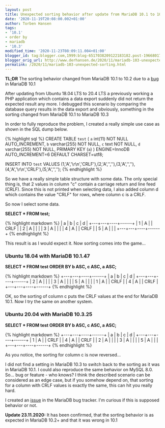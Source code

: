 ```yaml
---
layout: post
title: Unexpected sorting behavior after update from MariaDB 10.1 to 10.3
date: '2020-11-19T20:08:00.002+01:00'
author: Torben Hansen
tags:
- '10.1'
- order by
- mariadb
- '10.3'
modified_time: '2020-11-23T08:09:11.004+01:00'
blogger_id: tag:blogger.com,1999:blog-6517038209122183182.post-1966801751255806775
blogger_orig_url: http://www.derhansen.de/2020/11/mariadb-103-unexpected-sorting.html
permalink: /2020/11/mariadb-103-unexpected-sorting.html
---
```


**TL;DR** The sorting behavior changed from MariaDB 10.1 to 10.2 due to
a [bug](https://jira.mariadb.org/browse/MDEV-11320) in MariaDB 10.1

After updating from Ubuntu 18.04 LTS to 20.4 LTS a previously working a PHP application which contains a data export
suddenly did not return the expected result any more. I debugged this scenario by comparing the database query results
in the data export and obviously, something in the sorting changed from MariaDB 10.1 to MariaDB 10.3

In order to fully reproduce the problem, I created a really simple use case as shown in the SQL dump below.

{% highlight sql %}
CREATE TABLE `test` (
  `a` int(11) NOT NULL AUTO_INCREMENT,
  `b` varchar(255) NOT NULL,
  `c` text NOT NULL,
  `d` varchar(255) NOT NULL,
  PRIMARY KEY (`a`)
) ENGINE=InnoDB AUTO_INCREMENT=6 DEFAULT CHARSET=utf8;

INSERT INTO `test` VALUES (1,'A','\r\n','CRLF'),(2,'A','',''),(3,'A','',''),(4,'A','\r\n','CRLF'),(5,'A','','');
{% endhighlight %}

So we have a really simple table structure with some data. The only special thing is, that 2 values in column "c"
contain a carriage return and line feed (CRLF). Since this is not printed when selecting data, I also added column d
which contains the value "CRLF" for rows, where column c is a CRLF.

So now I select some data.

**SELECT \* FROM test;**

{% highlight markdown %}
| a | b | c  | d    |
+---+---+----+------+
| 1 | A |    | CRLF |
| 2 | A |    |      |
| 3 | A |    |      |
| 4 | A |    | CRLF |
| 5 | A |    |      |
+---+---+----+------+
{% endhighlight %}

This result is as I would expect it. Now sorting comes into the game...

### Ubuntu 18.04 with MariaDB 10.1.47

**SELECT \* FROM test ORDER BY b ASC, c ASC, a ASC;**

{% highlight markdown %}
+---+---+----+------+
| a | b | c  | d    |
+---+---+----+------+
| 2 | A |    |      |
| 3 | A |    |      |
| 5 | A |    |      |
| 1 | A |    | CRLF |
| 4 | A |    | CRLF |
+---+---+----+------+
{% endhighlight %}

OK, so the sorting of column c puts the CRLF values at the end for MariaDB 10.1. Now I try the same on another system.

### Ubuntu 20.04 with MariaDB 10.3.25

**SELECT \* FROM test ORDER BY b ASC, c ASC, a ASC;**

{% highlight markdown %}
+---+---+----+------+
| a | b | c  | d    |
+---+---+----+------+
| 1 | A |    | CRLF |
| 4 | A |    | CRLF |
| 2 | A |    |      |
| 3 | A |    |      |
| 5 | A |    |      |
+---+---+----+------+
{% endhighlight %}

As you notice, the sorting for column c is now reversed...

I did not find a setting in MariaDB 10.3 to switch back to the sorting as it was in MariaDB 10.1. I could also reproduce
the same behavior on MySQL 8.0. So... bug or feature - who knows? I think the described scenario can be considered as an
edge case, but if you somehow depend on, that sorting for a column with CRLF values is exactly the same, this can hit
you really hard.

I created an [issue](https://jira.mariadb.org/browse/MDEV-24250) in the MariaDB bug tracker. I'm curious if this is
supposed behavior or not.

**Update 23.11.2020:** It has been confirmed, that the sorting behavior is as expected in MariaDB 10.2+ and that it was
wrong in 10.1